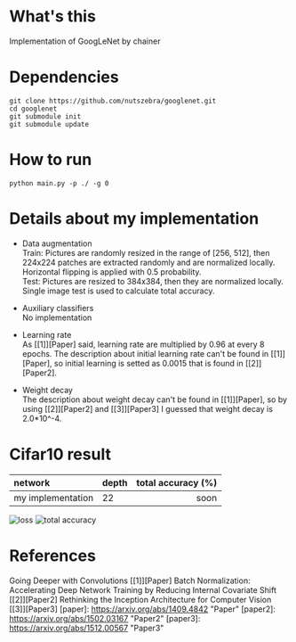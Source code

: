 # What's this
Implementation of GoogLeNet by chainer


# Dependencies

    git clone https://github.com/nutszebra/googlenet.git
    cd googlenet
    git submodule init
    git submodule update

# How to run
    python main.py -p ./ -g 0 


# Details about my implementation

* Data augmentation  
Train: Pictures are randomly resized in the range of [256, 512], then 224x224 patches are extracted randomly and are normalized locally. Horizontal flipping is applied with 0.5 probability.  
Test: Pictures are resized to 384x384, then they are normalized locally. Single image test is used to calculate total accuracy. 

* Auxiliary classifiers  
No implementation

* Learning rate  
As [[1]][Paper] said, learning rate are multiplied by 0.96 at every 8 epochs. The description about initial learning rate can't be found in [[1]][Paper], so initial learning is setted as 0.0015 that is found in [[2]][Paper2].

* Weight decay  
The description about weight decay can't be found in [[1]][Paper], so by using [[2]][Paper2] and [[3]][Paper3] I guessed that weight decay is 2.0*10^-4.

# Cifar10 result

| network              | depth  | total accuracy (%) |
|:---------------------|--------|-------------------:|
| my implementation    | 22     | soon               |

<img src="https://github.com/nutszebra/googlenet/blob/master/loss.jpg" alt="loss" title="loss">
<img src="https://github.com/nutszebra/googlenet/blob/master/accuracy.jpg" alt="total accuracy" title="total accuracy">

# References
Going Deeper with Convolutions [[1]][Paper]
Batch Normalization: Accelerating Deep Network Training by Reducing Internal Covariate Shift [[2]][Paper2]
Rethinking the Inception Architecture for Computer Vision [[3]][Paper3]
[paper]: https://arxiv.org/abs/1409.4842 "Paper"
[paper2]: https://arxiv.org/abs/1502.03167 "Paper2"
[paper3]: https://arxiv.org/abs/1512.00567 "Paper3"

